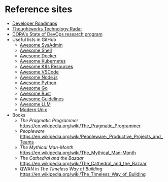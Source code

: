# Reference sites

* [Developer Roadmaps](https://roadmap.sh)
* [Thoughtworks Technology Radar](https://www.thoughtworks.com/radar)
* [DORA's State of DevOps research program](https://www.devops-research.com/research.html)
* Useful lists in GitHub
  * [Awesome SysAdmin](https://github.com/kahun/awesome-sysadmin)
  * [Awesome Shell](https://github.com/alebcay/awesome-shell)
  * [Awesome Docker](https://github.com/veggiemonk/awesome-docker)
  * [Awesome Kubernetes](https://github.com/ramitsurana/awesome-kubernetes)
  * [Awesome K8s Resources](https://github.com/tomhuang12/awesome-k8s-resources)
  * [Awesome VSCode](https://github.com/viatsko/awesome-vscode)
  * [Awesome Node.js](https://github.com/sindresorhus/awesome-nodejs)
  * [Awesome Python](https://github.com/vinta/awesome-python)
  * [Awesome Go](https://github.com/avelino/awesome-go)
  * [Awesome Rust](https://github.com/rust-unofficial/awesome-rust)
  * [Awesome Guidelines](https://github.com/Kristories/awesome-guidelines)
  * [Awesome LLM](https://github.com/Hannibal046/Awesome-LLM)
  * [Modern Unix](https://github.com/ibraheemdev/modern-unix)
* Books
  * _The Pragmatic Programmer_ <https://en.wikipedia.org/wiki/The_Pragmatic_Programmer>
  * _Peopleware_ <https://en.wikipedia.org/wiki/Peopleware:_Productive_Projects_and_Teams>
  * _The Mythical Man-Month_ <https://en.wikipedia.org/wiki/The_Mythical_Man-Month>
  * _The Cathedral and the Bazaar_ <https://en.wikipedia.org/wiki/The_Cathedral_and_the_Bazaar>
  * QWAN in _The Timeless Way of Building_ <https://en.wikipedia.org/wiki/The_Timeless_Way_of_Building>
